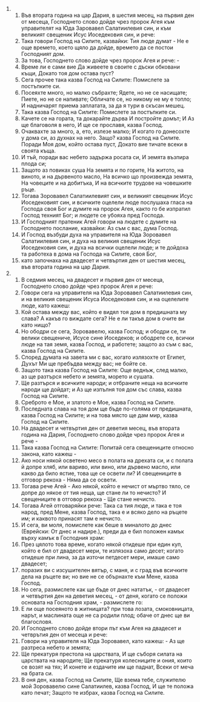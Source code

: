 <ol>
  <li>
    <ol>
      <li>Във втората година на цар Дария, в шестия месец, на първия ден от месеца, Господнето слово дойде чрез пророк Агея към управителят на Юда Заровавел Салатиилевия син, и към великият свещеник Исус Иоседековия син, и рече:</li>
      <li>Така говори Господ на Силите, казвайки: Тия люде думат - Не е още времето,  което щяло да дойде, времето да се постои Господният дом.</li>
      <li>За това, Господнето слово дойде чрез пророк Агея и рече: -</li>
      <li>Време ли е сами вие Да живеете в своите с дъски обковани къщи, Докато тоя дом остава пуст?</li>
      <li>Сега прочее така казва Господ на Силите: Помислете за постъпките си.</li>
      <li>Посеяхте много, но малко събрахте; Ядете, но не се насищате; Пиете, но не се напивате; Обличате се, но никому не му е топло; И надничарят приема заплатата, за да я тури в скъсан мешец.</li>
      <li>Така казва Господ на Силите: Помислете за постъпките си.</li>
      <li>Качете се на гората, та докарайте дърва И постройте домът; И Аз ще благоволя в него, И ще се прославя, казва Господ.</li>
      <li>Очаквахте за много, а, ето, излезе малко; И когато го донесохте у дома си, аз духнах на него. Защо? казва Господ на Силите. Поради Моя дом, който остава пуст, Докато вие тичате всеки в своята къща.</li>
      <li>И тъй, поради вас небето задържа росата си, И земята възпира плода си;</li>
      <li>Защото аз повиках суша На земята и по горите, На житото, на виното, и на дървеното масло, На всичко що произвежда земята, На човеците и на добитъка, И на всичките трудове на човешките  ръце.</li>
      <li>Тогава Зоровавел Салатиилевият син, и великият свещеник Исус Иоседековият син, и всичките оцелели люде послушаха гласа на Господа своя Бог и думите на пророк Агея, както го бе изпратил Господ техният Бог; и людете се убояха пред Господа.</li>
      <li>И Господният пратеник Агей говори на людете с думите на Господнето послание, казвайки: Аз съм с вас, дума Господ.</li>
      <li>И Господ възбуди духа на управителя на Юда Зоровавел Салатиилевия син, и духа на великия свещеник Исус Иоседековия син, и духа на всички оцелели люде; и те дойдоха та работеха в дома на Господа на Силите, своя Бог,</li>
      <li>като започнаха на двадесет и четвъртия ден от шестия месец, във втората година на цар Дария.</li>
    </ol>
  </li>
  <li>
    <ol>
      <li>В седмия месец, на двадесет и първия ден от месеца, Господнето слово дойде чрез пророк Агея и рече:</li>
      <li>Говори сега на управителя на Юда Зоровавел Салатиилевия син, и на великия свещеник Исуса Иоседековия син, и на оцелелите люде, като кажеш:</li>
      <li>Кой остава между вас, който е видял тоя дом в предишната му слава? А какъв го виждате сега? Не е ли такъв дом в очите ви като нищо?</li>
      <li>Но ободри се сега, Зоровавелю, казва Господ; и ободри се, ти велики свещениче, Исусе сине Иоседеков; и ободрете се, всички люде на тая земя, казва Господ, и работете; защото аз съм с вас, казва Господ на Силите.</li>
      <li>Според думата на завета ми с вас, когато излязохте от Египет, Духът Ми ще пребъдва между вас; не бойте се.</li>
      <li>Защото така казва Господ на Силите: Още веднъж, след малко, аз ще разтърся небето и земята, морето и сушата.</li>
      <li>Ще разтърся и всичките народи; и отбраните неща на всичките народи ще дойдат; и Аз ще изпълня тоя дом със слава, казва Господ на Силите.</li>
      <li>Среброто е Мое, и златото е Мое, казва Господ на Силите.</li>
      <li>Последната слава на тоя дом ще бъде по-голяма от предишната, казва Господ на Силите; и на това място ще дам мир, казва Господ на Силите.</li>
      <li>На двадесет и четвъртия ден от деветия месец, във втората година на Дария, Господнето слово дойде чрез пророк Агея и рече -</li>
      <li>Така казва Господ на Силите: Попитай сега свещениците относно закона, като кажеш -</li>
      <li>Ако носи някой осветено месо в полата на дрехата си, и с полата й допре хляб, или вариво, или вино, или дървено масло, или какво да било ястие, това ще се освети ли? И свещениците в отговор рекоха - Няма да се освети.</li>
      <li>Тогава рече Агей - Ако някой, който е нечист от мъртво тяло, се допре до някое от тия неща, ще стане ли то нечисто? И свещениците в отговор рекоха - Ще стане нечисто.</li>
      <li>Тогава Агей отговаряйки рече: Така са тия люде, и така е тоя народ, пред Мене, казва Господ, така е и всяко дело на ръцете им; и каквото принасят там е нечисто.</li>
      <li>И сега, ви моля, помислете как беше в миналото до днес (Еврейски: От днес и надире.), преди да е бил положен камък върху камък в Господния храм:</li>
      <li>През цялото това време, когато някой отидеше при един куп, който е бил от двадесет мери, те излязоха само десет; когато отидеше при лина, за  да източи петдесет мери, имаше само двадесет;</li>
      <li>поразих ви с изсушителен вятър, с маня, и с град във всичките дела на ръцете ви; но вие не се обърнахте към Мене, казва Господ.</li>
      <li>Но сега, размислете как ще бъде от днес нататък, - от двадесет и четвъртия ден на деветия месец, - от деня, когато се положи основата на Господния храм, - размислете го:</li>
      <li>Е ли още посеяното в житницата? при това лозата, смоковницата, нарът, и маслината още не са родили плод; обаче от днес ще ви благословя.</li>
      <li>И Господнето слово дойде втори път към Агея на двадесет и четврътия ден от месеца и рече:</li>
      <li>Говори на управителя на Юда Зоровавел, като кажеш: - Аз ще разтреса небето и земята;</li>
      <li>Ще прекатуря престола на царствата, И ще съборя силата на царствата на народите; Ще прекатуря колесниците и ония, които се возят на тях; И конете и ездачите им ще паднат, Всеки от меча на брата си.</li>
      <li>В оня ден, казва Господ на Силите, Ще взема тебе, служителю мой Зоровавелю сине Салатиилев, казва Господ, И ще те положа като печат; Защото те избрах, казва Господ на Силите.</li>
    </ol>
  </li>
</ol>